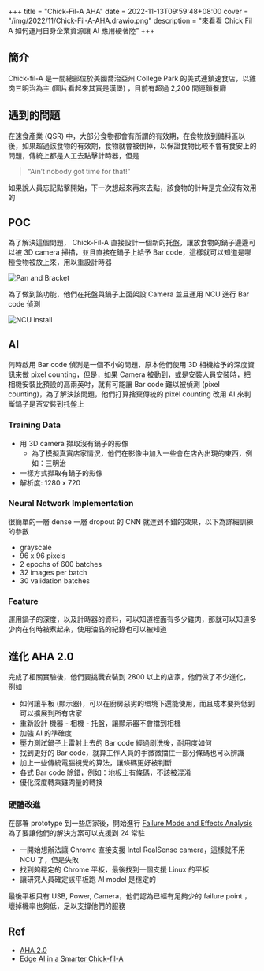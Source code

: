 +++
title = "Chick-Fil-A AHA"
date = 2022-11-13T09:59:48+08:00
cover = "/img/2022/11/Chick-Fil-A-AHA.drawio.png"
description = "來看看 Chick Fil A 如何運用自身企業資源讓 AI 應用硬著陸"
+++
## 簡介
Chick-fil-A 是一間總部位於美國喬治亞州 College Park 的美式連鎖速食店，以雞肉三明治為主 (圖片看起來其實是漢堡) ，目前有超過 2,200 間連鎖餐廳

## 遇到的問題
在速食產業 (QSR) 中，大部分食物都會有所謂的有效期，在食物放到備料區以後，如果超過該食物的有效期，食物就會被倒掉，以保證食物比較不會有食安上的問題，傳統上都是人工去點擊計時器，但是

> “Ain’t nobody got time for that!”

如果說人員忘記點擊開始，下一次想起來再來去點，該食物的計時是完全沒有效用的

## POC
為了解決這個問題， Chick-Fil-A 直接設計一個新的托盤，讓放食物的鍋子邊邊可以被 3D camera 掃描，並且直接在鍋子上給予 Bar code，這樣就可以知道是哪種食物被放上來，用以重設計時器

![Pan and Bracket](https://miro.medium.com/max/1400/1*cssV3Ug0FAmxx74YlmgTwg.png)

為了做到該功能，他們在托盤與鍋子上面架設 Camera 並且運用 NCU 進行 Bar code 偵測

![NCU install](https://miro.medium.com/max/1400/1*iH80Ibk3pN6HJWZxhmQmew.png)


## AI
何時啟用 Bar code 偵測是一個不小的問題，原本他們使用 3D 相機給予的深度資訊來做 pixel counting，但是，如果 Camera 被動到，或是安裝人員安裝時，把相機安裝比預設的高兩英吋，就有可能讓 Bar code 難以被偵測 (pixel counting)，為了解決該問題，他們打算捨棄傳統的 pixel counting 改用 AI 來判斷鍋子是否安裝到托盤上

### Training Data
 - 用 3D camera 擷取沒有鍋子的影像
   - 為了模擬真實店家情況，他們在影像中加入一些會在店內出現的東西，例如：三明治
 - 一樣方式擷取有鍋子的影像
 - 解析度: 1280 x 720
 
### Neural Network Implementation
很簡單的一層 dense 一層 dropout 的 CNN 就達到不錯的效果，以下為詳細訓練的參數

- grayscale
- 96 x 96 pixels
- 2 epochs of 600 batches
- 32 images per batch
- 30 validation batches

### Feature
運用鍋子的深度，以及計時器的資料，可以知道裡面有多少雞肉，那就可以知道多少肉在何時被煮起來，使用油品的紀錄也可以被知道

## 進化 AHA 2.0
完成了相關實驗後，他們要挑戰安裝到 2800 以上的店家，他們做了不少進化，例如

- 如何讓平板 (顯示器)，可以在廚房惡劣的環境下還能使用，而且成本要夠低到可以擴展到所有店家
- 重新設計 機器 - 相機 - 托盤，讓顯示器不會擋到相機
- 加強 AI 的準確度
- 壓力測試鍋子上雷射上去的 Bar code 經過刷洗後，耐用度如何
- 找到更好的 Bar code，就算工作人員的手微微擋住一部分條碼也可以辨識
- 加上一些傳統電腦視覺的算法，讓條碼更好被判斷
- 各式 Bar code 除錯，例如：地板上有條碼，不該被混淆
- 優化深度轉乘雞肉量的轉換

### 硬體改進
在部署 prototype 到一些店家後，開始進行 [Failure Mode and Effects Analysis](https://en.wikipedia.org/wiki/Failure_mode_and_effects_analysis) 為了要讓他們的解決方案可以支援到 24 常駐

- 一開始想辦法讓 Chrome 直接支援 Intel RealSense camera，這樣就不用 NCU 了，但是失敗
- 找到夠穩定的 Chrome 平板，最後找到一個支援 Linux 的平板
- 讓研究人員確定該平板跑 AI model 是穩定的

最後平板只有 USB, Power, Camera，他們認為已經有足夠少的 failure point ，壞掉機率也夠低，足以支撐他們的服務

## Ref
- [AHA 2.0](https://medium.com/chick-fil-atech/aha-2-0-623a0ec1cacc)
- [Edge AI in a Smarter Chick-fil-A](https://medium.com/chick-fil-atech/edge-ai-in-a-smarter-chick-fil-a-2e2112f5e5d8)
